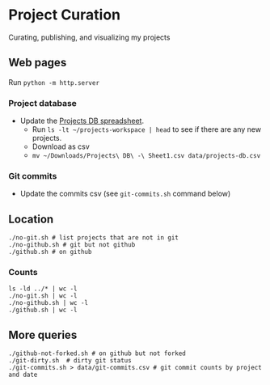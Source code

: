 # Project Curation

Curating, publishing, and visualizing my projects

## Web pages

Run `python -m http.server`

### Project database

* Update the [Projects DB spreadsheet](https://docs.google.com/spreadsheets/d/1ZIM1VVZgo9rpyjtbJWgUkX1gUMwzMc7FVnYDvrOsSTw/edit?gid=0#gid=0).
    * Run `ls -lt ~/projects-workspace | head` to see if there are any new projects.
    * Download as csv
    * `mv ~/Downloads/Projects\ DB\ -\ Sheet1.csv data/projects-db.csv`

### Git commits

* Update the commits csv (see `git-commits.sh` command below)


## Location

```shell
./no-git.sh # list projects that are not in git
./no-github.sh # git but not github
./github.sh # on github
```

### Counts

```shell
ls -ld ../* | wc -l
./no-git.sh | wc -l
./no-github.sh | wc -l
./github.sh | wc -l
```

## More queries

```shell
./github-not-forked.sh # on github but not forked
./git-dirty.sh  # dirty git status
./git-commits.sh > data/git-commits.csv # git commit counts by project and date
```
